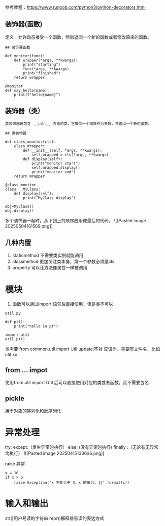 参考教程：https://www.runoob.com/python3/python-decorators.html

## 装饰器(函数)
定义：允许动态接受一个函数，然后返回一个新的函数或者修改原来的函数。

```
## 装饰器函数  
  
def monitor(func):  
    def wrapper(*args, **kwargs):  
        print("starting")  
        func(*args, **kwargs)  
        print("finished")  
    return wrapper  
  
@monitor  
def say_hello(name):  
    print(f"hello{name}")
```


## 装饰器（类）
```
类装饰器是包含 __call__ 方法的类，它接受一个函数作为参数，并返回一个新的函数。
```

```
## 类装饰器  
  
def class_monitor(cls):  
    class Wrapper:  
        def __init__(self, *args, **kwargs):  
            self.wrapped = cls(*args, **kwargs)  
        def display(self):  
            print("monitor start")  
            self.wrapped.display()  
            print("monitor end")  
    return Wrapper  
  
@class_monitor  
class   MyClass:  
    def display(self):  
        print("MyClass display")  
  
obj=MyClass()  
obj.display()

```

多个装饰器一起时，从下到上的顺序应用成最后的代码。
![[Pasted image 20250504161509.png]]

## 几种内置
1. staticmethod 不需要类实例就能调用
2. classmethod 更加关注类本身，第一个参数必须是cls
3. property 可以让方法像属性一样被调用

# 模块
1. 函数可以通过import 语句后直接使用，但是类不可以
```
util.py

def pt():  
    print("hello in pt")

import util  
util.pt()
```

类需要 from common.util import Util
update:不对
应该为，需要有文件名，比如util.xx

## from ... impot

使用from util import Util 后可以直接使用对应的类或者函数，而不需要包名


## pickle
用于对象的序列化和反序列化



# 异常处理
try: 
except:（发生异常时执行）
else: (没有异常时执行)
finally :（无论有无异常均执行）
![[Pasted image 20250415133636.png]]

raise 异常
```
x = 10
if x > 5:
    raise Exception('x 不能大于 5。x 的值为: {}'.format(x))
```


# 输入和输出
str()用户易读的字符串
repr()解释器易读的表达方式